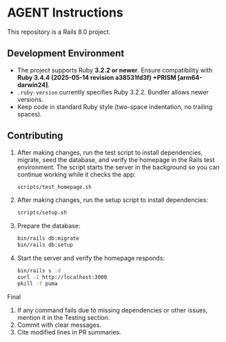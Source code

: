 # AGENT Instructions

This repository is a Rails 8.0 project.

## Development Environment

- The project supports Ruby **3.2.2 or newer**. Ensure compatibility with
  **Ruby 3.4.4 (2025-05-14 revision a38531fd3f) +PRISM [arm64-darwin24]**.
- `.ruby-version` currently specifies Ruby 3.2.2. Bundler allows newer versions.
- Keep code in standard Ruby style (two-space indentation, no trailing spaces).

## Contributing

1. After making changes, run the test script to install dependencies,
   migrate, seed the database, and verify the homepage in the Rails test
   environment. The script starts the server in the background so you can
   continue working while it checks the app:

   ```bash
   scripts/test_homepage.sh

2. After making changes, run the setup script to install dependencies:

   ```bash
   scripts/setup.sh
   ```

3. Prepare the database:

   ```bash
   bin/rails db:migrate
   bin/rails db:setup
   ```

4. Start the server and verify the homepage responds:

   ```bash
   bin/rails s -d
   curl -I http://localhost:3000
   pkill -f puma

Final
1. If any command fails due to missing dependencies or other issues, mention it in the Testing section.
2. Commit with clear messages.
3. Cite modified lines in PR summaries.
